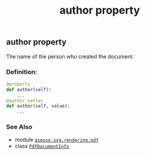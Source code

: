 ﻿---
title: author property
second_title: Aspose.SVG for Python via .NET API References
description: 
type: docs
weight: 30
url: /python-net/aspose.svg.rendering.pdf/pdfdocumentinfo/author/
is_root: false
---

## author property


The name of the person who created the document.
### Definition:
```python
@property
def author(self):
    ...
@author.setter
def author(self, value):
    ...
```

### See Also
* module [`aspose.svg.rendering.pdf`](../../)
* class [`PdfDocumentInfo`](/svg/python-net/aspose.svg.rendering.pdf/pdfdocumentinfo)
